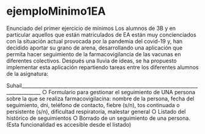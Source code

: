 # ejemploMinimo1EA 

Enunciado del primer ejercicio de mínimos
Los alumnos de 3B y en particular aquellos que están matriculados de EA están muy
concienciados con la situación actual provocada por la pandemia del covid-19 y, han decidido
aportar su grano de arena, desarrollando una aplicación que permita hacer seguimiento de la
farmacovigilancia de las vacunas en diferentes colectivos.
Después una lluvia de ideas, se ha propuesto implementar esta aplicación repartiendo tareas
entre los diferentes alumnos de la asignatura:

Suhail______________________________________________________________________________________
○ Formulario para gestionar el seguimiento de UNA persona sobre la que se
realiza farmacovigilacina: nombre de la persona, fecha del seguimiento, dni,
teléfono de contacto, fiebre (s/n), tos continuada o persistente (s/n),
dificultad respiratoria, malestar general
○ Listado del histórico de seguimientos
○ Borrado de un seguimiento de una persona. (Esta funcionalidad es accesible
desde el listado)


